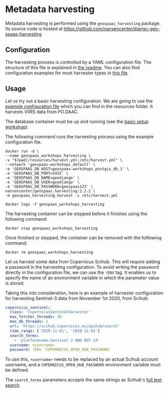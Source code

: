 # Metadata harvesting

Metadata harvesting is performed using the `geospaas_harvesting` package.
Its source code is hosted at <https://github.com/nansencenter/django-geo-spaas-harvesting>

## Configuration

The harvesting process is controlled by a YAML configuration file.
The structure of this file is explained in
[the readme](https://github.com/nansencenter/django-geo-spaas-harvesting/blob/master/README.md).
You can also find configuration examples for most harvester types in
[this file](https://github.com/nansencenter/django-geo-spaas-harvesting/blob/master/geospaas_harvesting/harvest.yml).


## Usage

Let us try out a basic harvesting configuration.
We are going to use the [example configuration file](./resources/harvest.yml) which you can find in
the resources folder. It harvests VIIRS data from PO.DAAC.

The database container must be up and running (see the [basic setup workshop](./01_setup.md)).

The following command runs the harvesting process using the example configuration file.

```
docker run -d \
--name geospaas_workshops_harvesting \
-v "$(pwd)/resources/harvest.yml:/etc/harvest.yml" \
--network 'geospaas-workshops_default' \
-e 'GEOSPAAS_DB_HOST=geospaas-workshops_postgis_db_1' \
-e 'GEOSPAAS_DB_PORT=5432' \
-e 'GEOSPAAS_DB_NAME=geodjango' \
-e 'GEOSPAAS_DB_USER=geodjango' \
-e 'GEOSPAAS_DB_PASSWORD=geospaas123' \
nansencenter/geospaas_harvesting:2.2.2 \
-m geospaas_harvesting.harvest -c /etc/harvest.yml

docker logs -f geospaas_workshops_harvesting
```

The harvesting container can be stopped before it finishes using the following command:

```
docker stop geospaas_workshops_harvesting
```

Once finished or stopped, the container can be removed with the folllowing command:

```
docker rm geospaas_workshops_harvesting
```

Let us harvest some data from Copernicus Scihub.
This will require adding a password in the harvesting configuration.
To avoid writing the password directly in the configuration file, we can use the `!ENV` tag.
It enables us to specify the name of an environment variable in which the parameter value is stored.

Taking this into consideration, here is an example of harvester configuration for harvesting
Sentinel-3 data from November 1st 2020, from Scihub:

```yaml
copernicus_sentinel:
  class: 'CopernicusSentinelHarvester'
  max_fetcher_threads: 30
  max_db_threads: 1
  url: 'https://scihub.copernicus.eu/apihub/search'
  time_range: ['2020-11-01', '2020-11-02']
  search_terms:
    - 'platformname:Sentinel-3 AND NOT L0'
  username: <username>
  password: !ENV 'COPERNICUS_OPEN_HUB_PASSWORD'
```

To use this, `<username>` needs to be replaced by an actual Scihub account username, and a
`COPERNICUS_OPEN_HUB_PASSWORD` environment variable must be defined.

The `search_terms` parameters accepts the same strings as Scihub's
[full text search](https://scihub.copernicus.eu/userguide/FullTextSearch).
